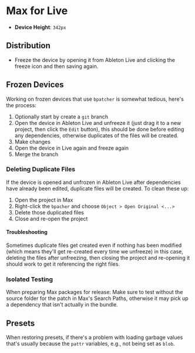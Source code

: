 # Max for Live

- **Device Height**: `342px`

## Distribution

- Freeze the device by opening it from Ableton Live and clicking the freeze icon and then saving again.

## Frozen Devices

Working on frozen devices that use `bpatcher` is somewhat tedious, here's the process:

1. Optionally start by create a `git` branch
2. Open the device in Ableton Live and unfreeze it (just drag it to a new project, then click the `Edit` button), this should be done before editing any dependencies, otherwise duplicates of the files will be created.
3. Make changes
4. Open the device in Live again and freeze again
5. Merge the branch

### Deleting Duplicate Files

If the device is opened and unfrozen in Ableton Live after dependencies have already been edited, duplicate files will be created. To clean these up:

1. Open the project in Max
2. Right-click the `bpacher` and choose `Object > Open Original <...>`
3. Delete those duplicated files
4. Close and re-open the project

#### Troubleshooting

Sometimes duplicate files get created even if nothing has been modified (which means they'll get re-created every time we unfreeze) in this case, deleting the files after unfreezing, then closing the project and re-opening it should work to get it referencing the right files.

### Isolated Testing

When preparing Max packages for release: Make sure to test without the source folder for the patch in Max's Search Paths, otherwise it may pick up a dependency that isn't actually in the bundle.

## Presets

When restoring presets, if there's a problem with loading garbage values that's usually because the `pattr` variables, e.g., not being set as `blob`.
